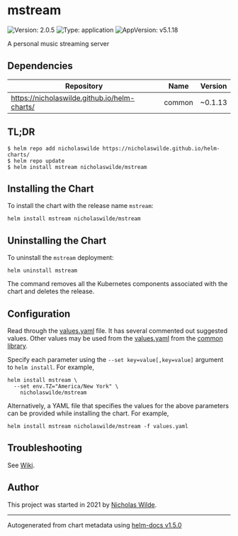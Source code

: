 # mstream

![Version: 2.0.5](https://img.shields.io/badge/Version-2.0.5-informational?style=flat-square) ![Type: application](https://img.shields.io/badge/Type-application-informational?style=flat-square) ![AppVersion: v5.1.18](https://img.shields.io/badge/AppVersion-v5.1.18-informational?style=flat-square)

A personal music streaming server

## Dependencies

| Repository | Name | Version |
|------------|------|---------|
| https://nicholaswilde.github.io/helm-charts/ | common | ~0.1.13 |

## TL;DR
```console
$ helm repo add nicholaswilde https://nicholaswilde.github.io/helm-charts/
$ helm repo update
$ helm install mstream nicholaswilde/mstream
```

## Installing the Chart
To install the chart with the release name `mstream`:
```console
helm install mstream nicholaswilde/mstream
```

## Uninstalling the Chart
To uninstall the `mstream` deployment:
```console
helm uninstall mstream
```
The command removes all the Kubernetes components associated with the chart and deletes the release.

## Configuration

Read through the [values.yaml](./values.yaml) file. It has several commented out suggested values.
Other values may be used from the [values.yaml](../common/values.yaml) from the [common library](../common).

Specify each parameter using the `--set key=value[,key=value]` argument to `helm install`. For example,
```console
helm install mstream \
  --set env.TZ="America/New York" \
    nicholaswilde/mstream
```

Alternatively, a YAML file that specifies the values for the above parameters can be provided while installing the chart.
For example,
```console
helm install mstream nicholaswilde/mstream -f values.yaml
```

## Troubleshooting
See [Wiki](https://github.com/nicholaswilde/helm-charts/wiki/Troubleshooting).

## Author
This project was started in 2021 by [Nicholas Wilde](https://github.com/nicholaswilde).

----------------------------------------------
Autogenerated from chart metadata using [helm-docs v1.5.0](https://github.com/norwoodj/helm-docs/releases/v1.5.0)
